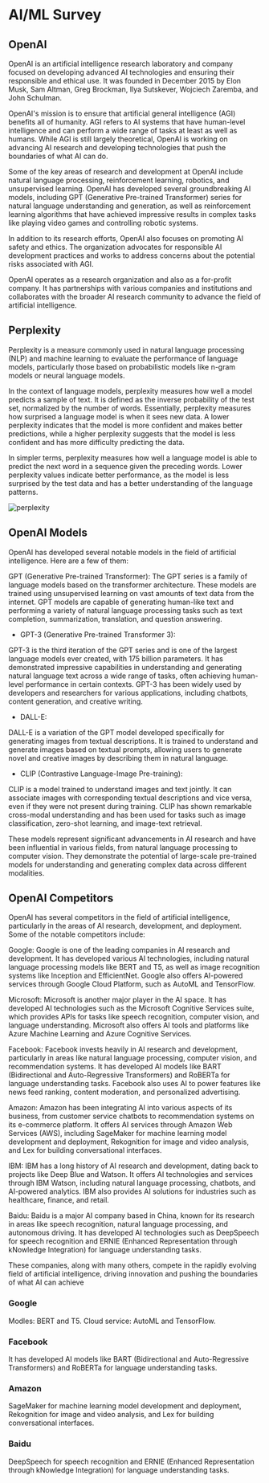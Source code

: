# AI/ML Survey

## OpenAI

OpenAI is an artificial intelligence research laboratory and company focused on developing advanced AI technologies and ensuring their responsible and ethical use. It was founded in December 2015 by Elon Musk, Sam Altman, Greg Brockman, Ilya Sutskever, Wojciech Zaremba, and John Schulman.

OpenAI's mission is to ensure that artificial general intelligence (AGI) benefits all of humanity. AGI refers to AI systems that have human-level intelligence and can perform a wide range of tasks at least as well as humans. While AGI is still largely theoretical, OpenAI is working on advancing AI research and developing technologies that push the boundaries of what AI can do.

Some of the key areas of research and development at OpenAI include natural language processing, reinforcement learning, robotics, and unsupervised learning. OpenAI has developed several groundbreaking AI models, including GPT (Generative Pre-trained Transformer) series for natural language understanding and generation, as well as reinforcement learning algorithms that have achieved impressive results in complex tasks like playing video games and controlling robotic systems.

In addition to its research efforts, OpenAI also focuses on promoting AI safety and ethics. The organization advocates for responsible AI development practices and works to address concerns about the potential risks associated with AGI.

OpenAI operates as a research organization and also as a for-profit company. It has partnerships with various companies and institutions and collaborates with the broader AI research community to advance the field of artificial intelligence.

## Perplexity

Perplexity is a measure commonly used in natural language processing (NLP) and machine learning to evaluate the performance of language models, particularly those based on probabilistic models like n-gram models or neural language models.

In the context of language models, perplexity measures how well a model predicts a sample of text. It is defined as the inverse probability of the test set, normalized by the number of words. Essentially, perplexity measures how surprised a language model is when it sees new data. A lower perplexity indicates that the model is more confident and makes better predictions, while a higher perplexity suggests that the model is less confident and has more difficulty predicting the data.

In simpler terms, perplexity measures how well a language model is able to predict the next word in a sequence given the preceding words. Lower perplexity values indicate better performance, as the model is less surprised by the test data and has a better understanding of the language patterns.

![perplexity](https://kevinli-webbertech.github.io/blog/images/ml/perplexity.png)

## OpenAI Models

OpenAI has developed several notable models in the field of artificial intelligence. Here are a few of them:

GPT (Generative Pre-trained Transformer): The GPT series is a family of language models based on the transformer architecture. These models are trained using unsupervised learning on vast amounts of text data from the internet. GPT models are capable of generating human-like text and performing a variety of natural language processing tasks such as text completion, summarization, translation, and question answering.

- GPT-3 (Generative Pre-trained Transformer 3): 

GPT-3 is the third iteration of the GPT series and is one of the largest language models ever created, with 175 billion parameters. It has demonstrated impressive capabilities in understanding and generating natural language text across a wide range of tasks, often achieving human-level performance in certain contexts. GPT-3 has been widely used by developers and researchers for various applications, including chatbots, content generation, and creative writing.

- DALL-E:

DALL-E is a variation of the GPT model developed specifically for generating images from textual descriptions. It is trained to understand and generate images based on textual prompts, allowing users to generate novel and creative images by describing them in natural language.

- CLIP (Contrastive Language-Image Pre-training):

CLIP is a model trained to understand images and text jointly. It can associate images with corresponding textual descriptions and vice versa, even if they were not present during training. CLIP has shown remarkable cross-modal understanding and has been used for tasks such as image classification, zero-shot learning, and image-text retrieval.

These models represent significant advancements in AI research and have been influential in various fields, from natural language processing to computer vision. They demonstrate the potential of large-scale pre-trained models for understanding and generating complex data across different modalities.

## OpenAI Competitors

OpenAI has several competitors in the field of artificial intelligence, particularly in the areas of AI research, development, and deployment. Some of the notable competitors include:

Google: Google is one of the leading companies in AI research and development. It has developed various AI technologies, including natural language processing models like BERT and T5, as well as image recognition systems like Inception and EfficientNet. Google also offers AI-powered services through Google Cloud Platform, such as AutoML and TensorFlow.

Microsoft: Microsoft is another major player in the AI space. It has developed AI technologies such as the Microsoft Cognitive Services suite, which provides APIs for tasks like speech recognition, computer vision, and language understanding. Microsoft also offers AI tools and platforms like Azure Machine Learning and Azure Cognitive Services.

Facebook: Facebook invests heavily in AI research and development, particularly in areas like natural language processing, computer vision, and recommendation systems. It has developed AI models like BART (Bidirectional and Auto-Regressive Transformers) and RoBERTa for language understanding tasks. Facebook also uses AI to power features like news feed ranking, content moderation, and personalized advertising.

Amazon: Amazon has been integrating AI into various aspects of its business, from customer service chatbots to recommendation systems on its e-commerce platform. It offers AI services through Amazon Web Services (AWS), including SageMaker for machine learning model development and deployment, Rekognition for image and video analysis, and Lex for building conversational interfaces.

IBM: IBM has a long history of AI research and development, dating back to projects like Deep Blue and Watson. It offers AI technologies and services through IBM Watson, including natural language processing, chatbots, and AI-powered analytics. IBM also provides AI solutions for industries such as healthcare, finance, and retail.

Baidu: Baidu is a major AI company based in China, known for its research in areas like speech recognition, natural language processing, and autonomous driving. It has developed AI technologies such as DeepSpeech for speech recognition and ERNIE (Enhanced Representation through kNowledge Integration) for language understanding tasks.

These companies, along with many others, compete in the rapidly evolving field of artificial intelligence, driving innovation and pushing the boundaries of what AI can achieve

### Google

Modles: BERT and T5.
Cloud service: AutoML and TensorFlow.

### Facebook

It has developed AI models like BART (Bidirectional and Auto-Regressive Transformers) and RoBERTa for language understanding tasks.

### Amazon

SageMaker for machine learning model development and deployment, Rekognition for image and video analysis, and Lex for building conversational interfaces.

### Baidu

DeepSpeech for speech recognition and ERNIE (Enhanced Representation through kNowledge Integration) for language understanding tasks.